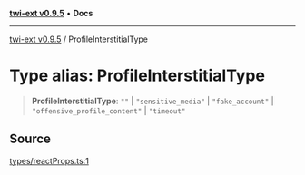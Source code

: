 [**twi-ext v0.9.5**](../README.md) • **Docs**

***

[twi-ext v0.9.5](../README.md) / ProfileInterstitialType

# Type alias: ProfileInterstitialType

> **ProfileInterstitialType**: `""` \| `"sensitive_media"` \| `"fake_account"` \| `"offensive_profile_content"` \| `"timeout"`

## Source

[types/reactProps.ts:1](https://github.com/Robot-Inventor/twi-ext/blob/0043afb9bd23d6bf1ccfc7a09fc743107f67542c/src/types/reactProps.ts#L1)
